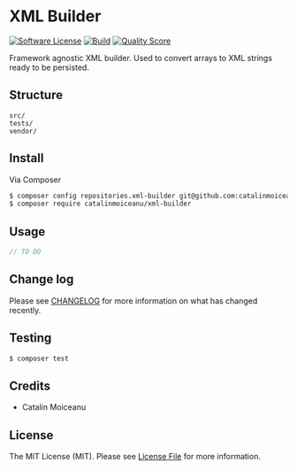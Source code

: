 # XML Builder

[![Software License](https://img.shields.io/badge/license-MIT-brightgreen.svg?style=flat-square)](LICENSE.md)
[![Build](https://app.codeship.com/projects/233cebe0-6cc5-0136-1227-1233fefc9b77/status?branch=master)](https://app.codeship.com/projects/298521)
[![Quality Score](https://scrutinizer-ci.com/g/catalinmoiceanu/xml-builder/badges/quality-score.png?b=master)](https://scrutinizer-ci.com/g/catalinmoiceanu/xml-builder/badges/quality-score.png?b=master)

Framework agnostic XML builder. Used to convert arrays to XML strings ready to be persisted.

## Structure

```  
src/
tests/
vendor/
```

## Install

Via Composer

``` bash
$ composer config repositories.xml-builder git@github.com:catalinmoiceanu/xml-builder.git
$ composer require catalinmoiceanu/xml-builder
```

## Usage

``` php
// TO DO
```

## Change log

Please see [CHANGELOG](CHANGELOG.md) for more information on what has changed recently.

## Testing

``` bash
$ composer test
```

## Credits

- Catalin Moiceanu

## License

The MIT License (MIT). Please see [License File](LICENSE.md) for more information.